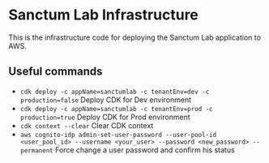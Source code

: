 # Sanctum Lab Infrastructure

This is the infrastructure code for deploying the Sanctum Lab application to AWS.

## Useful commands

-   `cdk deploy -c appName=sanctumlab -c tenantEnv=dev -c production=false` Deploy CDK for Dev environment
-   `cdk deploy -c appName=sanctumlab -c tenantEnv=prod -c production=true` Deploy CDK for Prod environment
-   `cdk context --clear` Clear CDK context
-   `aws cognito-idp admin-set-user-password --user-pool-id <user_pool_id> --username <your_user> --password <new_password> --permanent` Force change a user password and confirm his status
